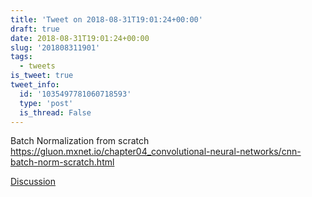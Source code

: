 ```yaml
---
title: 'Tweet on 2018-08-31T19:01:24+00:00'
draft: true
date: 2018-08-31T19:01:24+00:00
slug: '201808311901'
tags:
  - tweets
is_tweet: true
tweet_info:
  id: '1035497781060718593'
  type: 'post'
  is_thread: False
---
```




Batch Normalization from scratch <https://gluon.mxnet.io/chapter04_convolutional-neural-networks/cnn-batch-norm-scratch.html>

[Discussion](https://x.com/sytelus/status/1035497781060718593)
